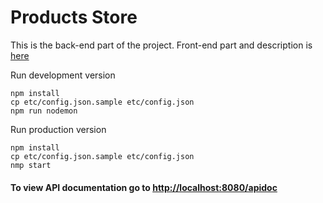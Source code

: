 # Products Store

This is the back-end part of the project. Front-end part and description is [here](https://github.com/yaDaryStil/products-store-ui)


Run development version
```
npm install
cp etc/config.json.sample etc/config.json
npm run nodemon
```

Run production version
```
npm install
cp etc/config.json.sample etc/config.json
nmp start
```

#### To view API documentation go to [http://localhost:8080/apidoc](http://localhost:8080/apidoc)
